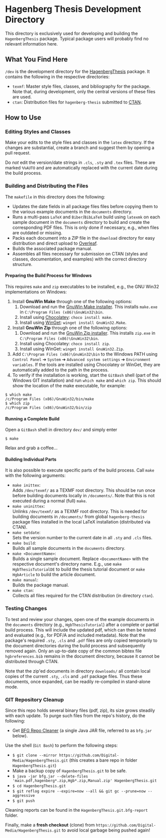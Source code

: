 # Hagenberg Thesis Development Directory

This directory is exclusively used for developing and building the `HagenbergThesis` package.
Typical package users will probably find no relevant information here.

## What You Find Here

`/dev` is the development directory for the [HagenbergThesis](https://github.com/Digital-Media/HagenbergThesis) package. It contains the following in the respective directories:

- `texmf`: Master style files, classes, and bibliography for the package. Note that, during development, only the central versions of these files are used.
- `ctan`: Distribution files for `hagenberg-thesis` submitted to [CTAN](https://ctan.org/pkg/hagenberg-thesis).

## How to Use

### Editing Styles and Classes

Make your edits to the style files and classes in the `latex` directory. If the changes are substantial, create a branch and suggest them by opening a pull request.

Do *not* edit the version/date strings in `.cls`, `.sty` and `.tex` files. 
These are marked `%%AUTO` and are automatically replaced with the current date during the build process.

### Building and Distributing the Files

The `makefile` in this directory does the following:

- Updates the date fields in all package files files before copying them to the various example documents in the `documents` directory.
- Runs a multi-pass `LaTeX` and `Biber`/`BibLaTeX` build using `latexmk` on each sample document in the `documents` directory to build and create the corresponding PDF files. This is only done if necessary, e.g., when files are outdated or missing.
- Packs each document into a ZIP file in the `download` directory for easy distribution and direct upload to [Overleaf](https://www.overleaf.com/).
- Builds the associated package manual.
- Assembles all files necessary for submission on CTAN (styles and classes, documentation, and examples) with the correct directory structure.

#### Preparing the Build Process for Windows

This requires `make` and `zip` executables to be installed, e.g., the GNU Win32 implementations on Windows:

1. Install **GnuWin Make** through one of the following options:
   1. Download and run the [GnuWin Make installer](http://gnuwin32.sourceforge.net/downlinks/make.php). This installs `make.exe` in `C:\Program Files (x86)\GnuWin32\bin`.
   2. Install using [Chocolatey](https://chocolatey.org/): `choco install make`.
   3. Install using [WinGet](https://learn.microsoft.com/windows/package-manager/winget/): `winget install GnuWin32.Make`.
2. Install **GnuWin Zip** through one of the following options:
   1. Download and run the [GnuWin Zip installer](http://gnuwin32.sourceforge.net/downlinks/zip.php). This installs `zip.exe` in `C:\Program Files (x86)\GnuWin32\bin`.
   2. Install using Chocolatey: `choco install zip`.
   3. Install using WinGet: `winget install GnuWin32.Zip`.
3. Add `C:\Program Files (x86)\GnuWin32\bin` to the Windows PATH using `Control Panel` ➔ `System` ➔ `Advanced system settings` ➔ `Environment variables`. If the tools are installed using Chocolatey or WinGet, they are automatically added to the path in the process.
4. To verify if the installation is working, start the `GitBash` shell (part of the Windows GIT installation) and run `which make` and `which zip`. This should show the location of the make executable, for example:

```shell
$ which make
/c/Program Files (x86)/GnuWin32/bin/make
$ which zip
/c/Program Files (x86)/GnuWin32/bin/zip
```

#### Running a Complete Build

Open a `GitBash` shell in directory `dev/` and simply enter
```shell
$ make
```

Relax and grab a coffee...

#### Building Individual Parts

It is also possible to execute specific parts of the build process. Call `make` with the following arguments:

- `make inittex`: <br>
Adds `/dev/texmf/` as a TEXMF root directory. This should be run once before building documents locally in `/documents/`. Note that this is not executed during a normal (full) `make`.
- `make uninittex`: <br>
Unlinks `/dev/texmf/` as a TEXMF root directory. This is needed for building documents in `/documents/` from global `hagenberg-thesis` package files installed in the local LaTeX installation (distributed via CTAN).
- `make setdate`: <br>
Sets the version number to the current date in all `.sty` and `.cls` files.
- `make build`: <br>
Builds all sample documents in the `documents` directory.
- `make <DocumentName>`: <br>
Builds a single sample document. Replace `<DocumentName>` with the respective document's directory name. E.g., use `make HgbThesisTutorialDE` to build the thesis tutorial document or `make HgbArticle` to build the article document.
- `make manual`: <br>
Builds the package manual.
- `make ctan`: <br>
Collects all files required for the CTAN distribution (in directory `ctan`).

### Testing Changes

To test and review your changes, open one of the example documents in the `documents` directory (e.g., `HgbThesisTutorial`) after a complete or partial build process.
This will include the updated pdf, which can then be tested and evaluated (e.g., for PDF/A and included metadata). Note that the package's required `.sty`, `.cls` and `.pdf` files are only copied temporarily to the document directories during the build process and subsequently removed again. Only an up-to-date copy of the common bibtex file `hgbreferences.bib` remains in the document directory, because it cannot be distributed through CTAN.

Note that the zip'ed documents in directory `downloads/` all contain local copies of the current `.sty`, `.cls` and `.pdf` package files. Thus these documents, once expanded, can be readily re-compiled in stand-alone mode.

### GIT Repository Cleanup

Since this repo holds several binary files (pdf, zip), its size grows steadily with each update. To purge such files from the repo's history, do the following:

- Get [BFG Repo Cleaner](https://rtyley.github.io/bfg-repo-cleaner/) (a single Java JAR file, referred to as ``bfg.jar`` below).

Use the shell (`Git Bash`) to perform the following steps:

- ``$ git clone --mirror https://github.com/Digital-Media/HagenbergThesis.git`` (this creates a bare repo in folder ``HagenbergThesis.git``)
- Make a backup copy of ``HagenbergThesis.git`` to be safe.
- ``$ java -jar bfg.jar --delete-files 'main.pdf,hagenberg*.zip,Hgb*.zip,Manual.zip' HagenbergThesis.git``
- ``$ cd HagenbergThesis.git``
- ``$ git reflog expire --expire=now --all && git gc --prune=now --aggressive``
- ``$ git push``

Cleaning reports can be found in the ``HagenbergThesis.git.bfg-report`` folder.

Finally, make a **fresh checkout** (clone) from ``https://github.com/Digital-Media/HagenbergThesis.git`` to avoid local garbage being pushed again!
